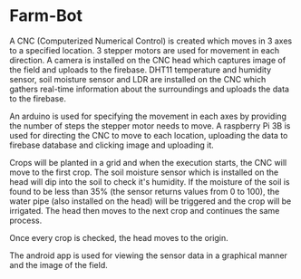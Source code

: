 # Farm-Bot
A CNC (Computerized Numerical Control) is created which moves in 3 axes to a specified location. 3 stepper motors are used for movement in each direction.
A camera is installed on the CNC head which captures image of the field and uploads to the firebase.
DHT11 temperature and humidity sensor, soil moisture sensor and LDR are installed on the CNC which gathers real-time information about the surroundings and uploads the data to the firebase.


An arduino is used for specifying the movement in each axes by providing the number of steps the stepper motor needs to move.
A raspberry Pi 3B is used for directing the CNC to move to each location, uploading the data to firebase database and clicking image and uploading it.


Crops will be planted in a grid and when the execution starts, the CNC will move to the first crop. The soil moisture sensor which is installed on the head will dip into the soil to check it's humidity.
If the moisture of the soil is found to be less than 35% (the sensor returns values from 0 to 100), the water pipe (also installed on the head) will be triggered and the crop will be irrigated.
The head then moves to the next crop and continues the same process.

Once every crop is checked, the head moves to the origin.

The android app is used for viewing the sensor data in a graphical manner and the image of the field.
